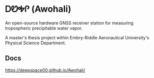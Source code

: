 # ᎠᏬᎭᎵ (Awohali)

An open-source hardware GNSS receiver station for measuring tropospheric precipitable water vapor.

A master's thesis project within Embry-Riddle Aeronautical University's Physical Science Department.

## Docs

https://deepspace00.github.io/Awohali/
